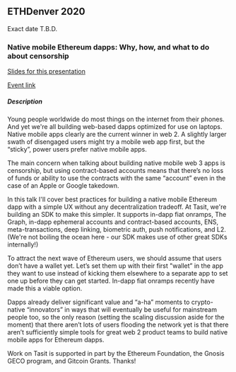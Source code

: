 ## ETHDenver 2020

Exact date T.B.D.

### Native mobile Ethereum dapps: Why, how, and what to do about censorship

[Slides for this presentation](./supplemental/2020-02-xx-ETHDenver_slides.md)

[Event link](https://www.ethdenver.com/)

##### Description

Young people worldwide do most things on the internet from their phones. And yet we're all building web-based dapps optimized for use on laptops. Native mobile apps clearly are the current winner in web 2. A slightly larger swath of disengaged users might try a mobile web app first, but the “sticky”, power users prefer native mobile apps.

The main concern when talking about building native mobile web 3 apps is censorship, but using contract-based accounts means that there’s no loss of funds or ability to use the contracts with the same “account” even in the case of an Apple or Google takedown.

In this talk I'll cover best practices for building a native mobile Ethereum dapp with a simple UX without any decentralization tradeoff. At Tasit, we're building an SDK to make this simpler. It supports in-dapp fiat onramps, The Graph, in-dapp ephemeral accounts and contract-based accounts, ENS, meta-transactions, deep linking, biometric auth, push notifications, and L2. (We're not boiling the ocean here - our SDK makes use of other great SDKs internally!)

To attract the next wave of Ethereum users, we should assume that users don’t have a wallet yet. Let’s set them up with their first "wallet” in the app they want to use instead of kicking them elsewhere to a separate app to set one up before they can get started. In-dapp fiat onramps recently have made this a viable option.

Dapps already deliver significant value and “a-ha” moments to crypto-native “innovators” in ways that will eventually be useful for mainstream people too, so the only reason (setting the scaling discussion aside for the moment) that there aren’t lots of users flooding the network yet is that there aren’t sufficiently simple tools for great web 2 product teams to build native mobile apps for Ethereum dapps.

Work on Tasit is supported in part by the Ethereum Foundation, the Gnosis GECO program, and Gitcoin Grants. Thanks!
